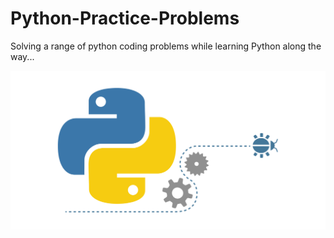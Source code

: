 # Python-Practice-Problems
Solving a range of python coding problems while learning Python along the way...

![](python_logo.png)
